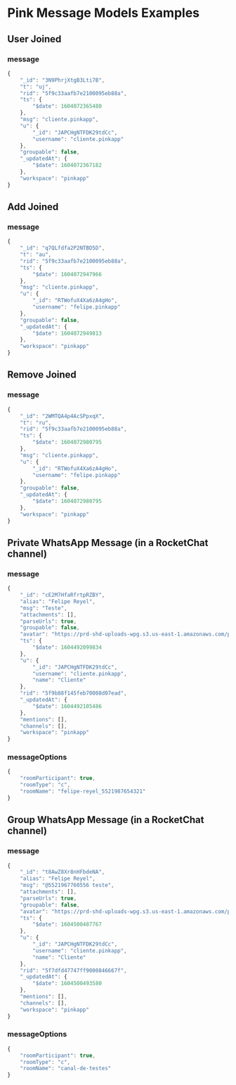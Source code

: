 # Pink Message Models Examples

## User Joined

### message
```javascript
{
	"_id": "3N9PhrjXtgB3Lti7B",
	"t": "uj",
	"rid": "5f9c33aafb7e2100095eb88a",
	"ts": {
		"$date": 1604072365480
	},
	"msg": "cliente.pinkapp",
	"u": {
		"_id": "JAPCHgNTFDK29tdCc",
		"username": "cliente.pinkapp"
	},
	"groupable": false,
	"_updatedAt": {
		"$date": 1604072367182
	},
	"workspace": "pinkapp"
}
```

## Add Joined

### message
```javascript
{
	"_id": "q7QLfdfa2P2NTBD5D",
	"t": "au",
	"rid": "5f9c33aafb7e2100095eb88a",
	"ts": {
		"$date": 1604072947966
	},
	"msg": "cliente.pinkapp",
	"u": {
		"_id": "RTWofuX4Xa6zA4gHo",
		"username": "felipe.pinkapp"
	},
	"groupable": false,
	"_updatedAt": {
		"$date": 1604072949813
	},
	"workspace": "pinkapp"
}
```

## Remove Joined

### message
```javascript
{
	"_id": "2WMTQA4p4AcSPpxqX",
	"t": "ru",
	"rid": "5f9c33aafb7e2100095eb88a",
	"ts": {
		"$date": 1604072980795
	},
	"msg": "cliente.pinkapp",
	"u": {
		"_id": "RTWofuX4Xa6zA4gHo",
		"username": "felipe.pinkapp"
	},
	"groupable": false,
	"_updatedAt": {
		"$date": 1604072980795
	},
	"workspace": "pinkapp"
}
```

## Private WhatsApp Message (in a RocketChat channel)

### message
```javascript
{
	"_id": "cE2M7HfaRfrtpRZBY",
	"alias": "Felipe Reyel",
	"msg": "Teste",
	"attachments": [],
	"parseUrls": true,
	"groupable": false,
	"avatar": "https://prd-shd-uploads-wpg.s3.us-east-1.amazonaws.com/profile-placeholder.jpg",
	"ts": {
		"$date": 1604492099834
	},
	"u": {
		"_id": "JAPCHgNTFDK29tdCc",
		"username": "cliente.pinkapp",
		"name": "Cliente"
	},
	"rid": "5f9b88f145feb70008d07ead",
	"_updatedAt": {
		"$date": 1604492105486
	},
	"mentions": [],
	"channels": [],
	"workspace": "pinkapp"
}
```

### messageOptions
```javascript
{
	"roomParticipant": true,
	"roomType": "c",
	"roomName": "felipe-reyel_5521987654321"
}
```

## Group WhatsApp Message (in a RocketChat channel)

### message
```javascript
{
    "_id": "t8AwZ8Xr8nHFbdeNA",
    "alias": "Felipe Reyel",
    "msg": "@5521967760556 teste",
    "attachments": [],
    "parseUrls": true,
    "groupable": false,
    "avatar": "https://prd-shd-uploads-wpg.s3.us-east-1.amazonaws.com/profile-placeholder.jpg",
    "ts": {
        "$date": 1604500487767
    },
    "u": {
        "_id": "JAPCHgNTFDK29tdCc",
        "username": "cliente.pinkapp",
        "name": "Cliente"
    },
    "rid": "5f7dfd47747ff9000846667f",
    "_updatedAt": {
        "$date": 1604500493580
    },
    "mentions": [],
    "channels": [],
    "workspace": "pinkapp"
}
```

### messageOptions
```javascript
{
	"roomParticipant": true,
	"roomType": "c",
	"roomName": "canal-de-testes"
}
```
